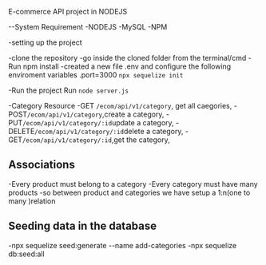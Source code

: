 E-commerce API project in NODEJS

--System Requirement
  -NODEJS
  -MySQL
  -NPM

  -setting up the project

  -clone the repository
  -go inside the cloned folder from the terminal/cmd
  -Run npm install
  -created a new file .env and configure the following enviroment variables
   .port=3000
   `npx sequelize init`

  -Run the project
    Run `node server.js`

-Category Resource
  -GET `/ecom/api/v1/category`, get all caegories,
  -POST`/ecom/api/v1/category`,create a category,
  -PUT`/ecom/api/v1/category/:id`update a category,
  -DELETE`/ecom/api/v1/category/:id`delete a category,
  -GET`/ecom/api/v1/category/:id`,get the category,
 
## Associations
 -Every product must belong to a category
 -Every category must have many products
 -so between product and categories we have setup a 1:n(one to many )relation

 ## Seeding data in the database
  -npx sequelize seed:generate --name add-categories
  -npx sequelize db:seed:all
 